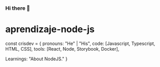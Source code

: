 ### Hi there 👋
# aprendizaje-node-js

const crisdev = {
  pronouns: "He" | "His",
  code: [Javascript, Typescript, HTML, CSS],
  tools: [React, Node, Storybook, Docker],
 
 Learnings: "About NodeJS."
}
<!--
**crisdev-ec/crisdev-ec** is a ✨ _special_ ✨ repository because its `README.md` (this file) appears on your GitHub profile.

Here are some ideas to get you started:

- 🔭 I’m currently working on ...
- 🌱 I’m currently learning ...
- 👯 I’m looking to collaborate on ...
- 🤔 I’m looking for help with ...
- 💬 Ask me about ...
- 📫 How to reach me: ...
- 😄 Pronouns: ...
- ⚡ Fun fact: ...
-->
